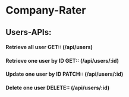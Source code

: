 # Company-Rater

## Users-APIs:

#### Retrieve all user GET:: (/api/users)

#### Retrieve one user by ID GET:: (/api/users/:id)

#### Update one user by ID PATCH:: (/api/users/:id)

#### Delete one user DELETE:: (/api/users/:id)
